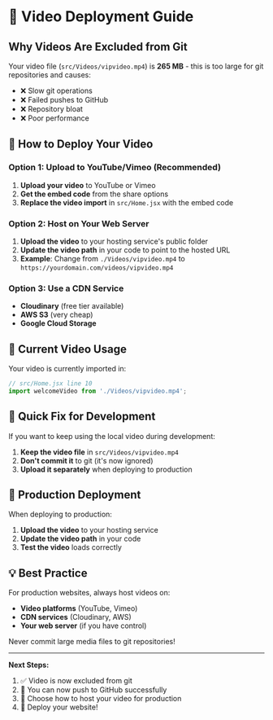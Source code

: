# 🎥 Video Deployment Guide

## Why Videos Are Excluded from Git

Your video file (`src/Videos/vipvideo.mp4`) is **265 MB** - this is too large for git repositories and causes:
- ❌ Slow git operations
- ❌ Failed pushes to GitHub
- ❌ Repository bloat
- ❌ Poor performance

## 🚀 How to Deploy Your Video

### Option 1: Upload to YouTube/Vimeo (Recommended)
1. **Upload your video** to YouTube or Vimeo
2. **Get the embed code** from the share options
3. **Replace the video import** in `src/Home.jsx` with the embed code

### Option 2: Host on Your Web Server
1. **Upload the video** to your hosting service's public folder
2. **Update the video path** in your code to point to the hosted URL
3. **Example**: Change from `./Videos/vipvideo.mp4` to `https://yourdomain.com/videos/vipvideo.mp4`

### Option 3: Use a CDN Service
- **Cloudinary** (free tier available)
- **AWS S3** (very cheap)
- **Google Cloud Storage**

## 📝 Current Video Usage

Your video is currently imported in:
```javascript
// src/Home.jsx line 10
import welcomeVideo from './Videos/vipvideo.mp4';
```

## 🔧 Quick Fix for Development

If you want to keep using the local video during development:

1. **Keep the video file** in `src/Videos/vipvideo.mp4`
2. **Don't commit it** to git (it's now ignored)
3. **Upload it separately** when deploying to production

## 📱 Production Deployment

When deploying to production:
1. **Upload the video** to your hosting service
2. **Update the video path** in your code
3. **Test the video** loads correctly

## 💡 Best Practice

For production websites, always host videos on:
- **Video platforms** (YouTube, Vimeo)
- **CDN services** (Cloudinary, AWS)
- **Your web server** (if you have control)

Never commit large media files to git repositories!

---

**Next Steps:**
1. ✅ Video is now excluded from git
2. 🔄 You can now push to GitHub successfully
3. 🎯 Choose how to host your video for production
4. 🚀 Deploy your website! 